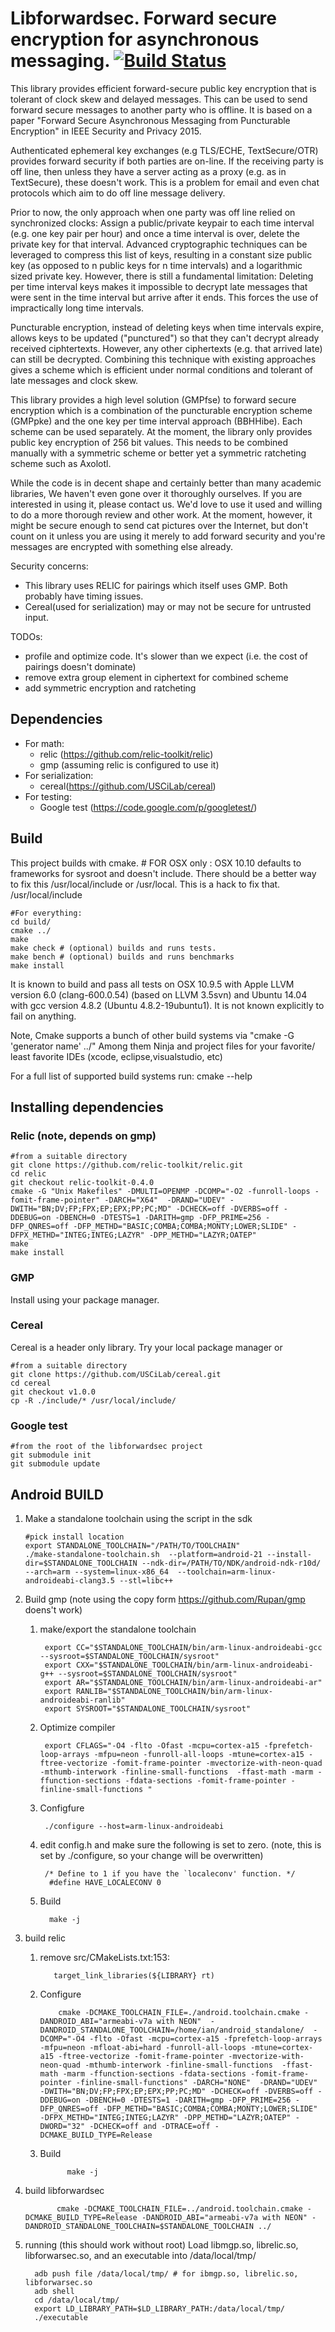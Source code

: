 Libforwardsec. Forward secure encryption for asynchronous messaging. [![Build Status](https://travis-ci.org/imichaelmiers/libforwardsec.svg?branch=master)](https://travis-ci.org/imichaelmiers/libforwardsec)
============================

This library provides efficient forward-secure public key encryption that is tolerant of clock skew and delayed messages. This can be used to send forward secure messages to another party who is offline.  It is based on a paper "Forward Secure Asynchronous Messaging from Puncturable Encryption" in IEEE Security and Privacy 2015.

Authenticated ephemeral key exchanges (e.g TLS/ECHE, TextSecure/OTR) provides forward security if both parties are on-line. If the receiving party is off line, then unless they have a server acting as a proxy (e.g. as in TextSecure), these doesn't work. This is a problem for email and even chat protocols which aim to do off line message delivery. 

Prior to now, the only approach when one party was off line relied on synchronized clocks:   Assign a public/private keypair to each time interval (e.g. one key pair per hour) and once a time interval is over, delete the private key for that interval. Advanced cryptographic techniques can be leveraged to compress this list of keys, resulting in a constant size public key (as opposed to n public keys for n time intervals) and a logarithmic sized private key. However, there is still a fundamental limitation: Deleting per time interval keys makes it impossible to decrypt late messages that were sent in the time interval but arrive after it ends. This forces the use of impractically long time intervals. 

Puncturable encryption, instead of deleting keys when time intervals expire, allows keys to be updated ("punctured") so that they can't decrypt already received ciphtertexts. However, any other ciphertexts (e.g. that arrived late) can still be decrypted.  Combining this technique with existing approaches gives a scheme which is efficient under normal conditions and tolerant of late messages and clock skew.

This library provides a high level solution (GMPfse) to forward secure encryption which is a combination of the puncturable encryption scheme (GMPpke) and the one key per time interval approach (BBHHibe). Each scheme can be used separately.  At the moment, the library only provides public key encryption of 256 bit values. This needs to be combined manually with a symmetric scheme or better yet a symmetric ratcheting scheme such as Axolotl. 

While the code is in decent shape and certainly better than many academic libraries, We haven't even gone over it thoroughly ourselves.  If you are interested in using it, please contact us. We'd love to use it used and  willing to do a more thorough review and other work. At the moment, however, it might be secure enough to send cat pictures over the Internet, but don't count on it unless you are using it merely to add forward security and you're messages are encrypted with something else already.

Security concerns:
* This library uses RELIC for pairings which itself uses GMP. Both probably have timing issues.
* Cereal(used for serialization) may or may not be secure for untrusted input.


TODOs:
* profile and optimize code. It's slower than we expect (i.e. the cost of pairings doesn't dominate)
* remove extra group element in ciphertext for combined scheme
* add symmetric encryption and ratcheting

Dependencies
-----------------------------
* For math: 
    * relic (https://github.com/relic-toolkit/relic) 
    * gmp (assuming relic is configured to use it) 
* For serialization:
    *  cereal(https://github.com/USCiLab/cereal) 
* For testing:
    * Google test (https://code.google.com/p/googletest/) 
    

Build
----------------------------
This project builds with cmake.
    # FOR OSX only : OSX 10.10  defaults to frameworks for sysroot and doesn't include. There should be a better way to fix this
    /usr/local/include or /usr/local. This is a hack to fix that.
    /usr/local/include

    #For everything:
    cd build/ 
    cmake ../
    make 
    make check # (optional) builds and runs tests.
    make bench # (optional) builds and runs benchmarks
    make install 

It is known to build and pass all tests on OSX 10.9.5  with Apple LLVM version 6.0 (clang-600.0.54) (based on LLVM 3.5svn) 
and Ubuntu 14.04 with gcc version 4.8.2 (Ubuntu 4.8.2-19ubuntu1). It is not known explicitly to fail on anything.

Note, Cmake supports a bunch of other build systems via "cmake -G 'generator name' ../"
Among them Ninja and project files for your favorite/
least favorite IDEs (xcode, eclipse,visualstudio, etc)

For a full list of supported build systems run:
cmake --help



Installing  dependencies
----------------------------

### Relic (note, depends on gmp)
    #from a suitable directory
    git clone https://github.com/relic-toolkit/relic.git
    cd relic
    git checkout relic-toolkit-0.4.0 
    cmake -G "Unix Makefiles" -DMULTI=OPENMP -DCOMP="-O2 -funroll-loops -fomit-frame-pointer" -DARCH="X64"  -DRAND="UDEV" -DWITH="BN;DV;FP;FPX;EP;EPX;PP;PC;MD" -DCHECK=off -DVERBS=off -DDEBUG=on -DBENCH=0 -DTESTS=1 -DARITH=gmp -DFP_PRIME=256 -DFP_QNRES=off -DFP_METHD="BASIC;COMBA;COMBA;MONTY;LOWER;SLIDE" -DFPX_METHD="INTEG;INTEG;LAZYR" -DPP_METHD="LAZYR;OATEP"
    make 
    make install 
    
### GMP
Install using your package manager.
    
### Cereal
Cereal is a header only library.  Try your local package manager or 
    
    #from a suitable directory
    git clone https://github.com/USCiLab/cereal.git
    cd cereal
    git checkout v1.0.0
    cp -R ./include/* /usr/local/include/

### Google test
    #from the root of the libforwardsec project
    git submodule init
    git submodule update

Android BUILD
----------------------------
1.  Make a standalone toolchain using the script in the sdk
      
        #pick install location
        export STANDALONE_TOOLCHAIN="/PATH/TO/TOOLCHAIN"
        ./make-standalone-toolchain.sh  --platform=android-21 --install-dir=$STANDALONE_TOOLCHAIN --ndk-dir=/PATH/TO/NDK/android-ndk-r10d/ --arch=arm --system=linux-x86_64  --toolchain=arm-linux-androideabi-clang3.5 --stl=libc++
     
2. Build gmp (note using the copy form https://github.com/Rupan/gmp doens't work)

    1. make/export the standalone toolchain

            export CC="$STANDALONE_TOOLCHAIN/bin/arm-linux-androideabi-gcc --sysroot=$STANDALONE_TOOLCHAIN/sysroot"
            export CXX="$STANDALONE_TOOLCHAIN/bin/arm-linux-androideabi-g++ --sysroot=$STANDALONE_TOOLCHAIN/sysroot"
            export AR="$STANDALONE_TOOLCHAIN/bin/arm-linux-androideabi-ar"
            export RANLIB="$STANDALONE_TOOLCHAIN/bin/arm-linux-androideabi-ranlib"
            export SYSROOT="$STANDALONE_TOOLCHAIN/sysroot"

    2. Optimize compiler
    
            export CFLAGS="-O4 -flto -Ofast -mcpu=cortex-a15 -fprefetch-loop-arrays -mfpu=neon -funroll-all-loops -mtune=cortex-a15 -ftree-vectorize -fomit-frame-pointer -mvectorize-with-neon-quad -mthumb-interwork -finline-small-functions  -ffast-math -marm -ffunction-sections -fdata-sections -fomit-frame-pointer -finline-small-functions "
    3. Configfure
    
            ./configure --host=arm-linux-androideabi
    
    4.  edit config.h and make sure the following is set to zero. (note, this is set by ./configure, so your change will be overwritten)

             /* Define to 1 if you have the `localeconv' function. */
              #define HAVE_LOCALECONV 0
    

    5. Build
    
             make -j

2. build relic 
    1. remove src/CMakeLists.txt:153:      
              
              target_link_libraries(${LIBRARY} rt)
  
   2. Configure
    
    
              cmake -DCMAKE_TOOLCHAIN_FILE=./android.toolchain.cmake -DANDROID_ABI="armeabi-v7a with NEON"  -DANDROID_STANDALONE_TOOLCHAIN=/home/ian/android_standalone/  -DCOMP="-O4 -flto -Ofast -mcpu=cortex-a15 -fprefetch-loop-arrays -mfpu=neon -mfloat-abi=hard -funroll-all-loops -mtune=cortex-a15 -ftree-vectorize -fomit-frame-pointer -mvectorize-with-neon-quad -mthumb-interwork -finline-small-functions  -ffast-math -marm -ffunction-sections -fdata-sections -fomit-frame-pointer -finline-small-functions" -DARCH="NONE"  -DRAND="UDEV" -DWITH="BN;DV;FP;FPX;EP;EPX;PP;PC;MD" -DCHECK=off -DVERBS=off -DDEBUG=on -DBENCH=0 -DTESTS=1 -DARITH=gmp -DFP_PRIME=256 -DFP_QNRES=off -DFP_METHD="BASIC;COMBA;COMBA;MONTY;LOWER;SLIDE" -DFPX_METHD="INTEG;INTEG;LAZYR" -DPP_METHD="LAZYR;OATEP" -DWORD="32" -DCHECK=off and -DTRACE=off -DCMAKE_BUILD_TYPE=Release
    
    
   3. Build
   
                make -j 

3. build libforwardsec

              cmake -DCMAKE_TOOLCHAIN_FILE=../android.toolchain.cmake -DCMAKE_BUILD_TYPE=Release -DANDROID_ABI="armeabi-v7a with NEON" -DANDROID_STANDALONE_TOOLCHAIN=$STANDALONE_TOOLCHAIN ../


4. running (this should work without root)
Load libmgp.so, librelic.so, libforwarsec.so, and an executable into /data/local/tmp/
    
         adb push file /data/local/tmp/ # for ibmgp.so, librelic.so, libforwarsec.so
         adb shell 
         cd /data/local/tmp/
         export LD_LIBRARY_PATH=$LD_LIBRARY_PATH:/data/local/tmp/
         ./executable
